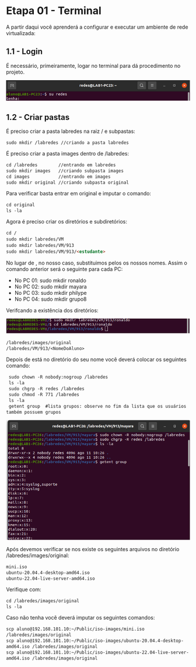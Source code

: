 # Etapa 01 - Terminal

A partir daqui você aprenderá a configurar e executar um ambiente de rede virtualizada:

## 1.1 - Login 

É necessário, primeiramente, logar no terminal para dá procedimento no projeto.

<img src="Imagens/img1.png" alt="">

## 1.2 - Criar pastas

É preciso criar a pasta labredes na raiz / e subpastas:

```
sudo mkdir /labredes //criando a pasta labredes
```

É preciso criar a pasta images dentro de /labredes:

```
cd /labredes        //entrando em labredes 
sudo mkdir images   //criando subpasta images
cd images           //entrando em images
sudo mkdir original //criando subpasta original
```

Para verificar basta entrar em original e imputar o comando:

```
cd original
ls -la
```

Agora é preciso criar os diretórios e subdiretórios:


```md
cd /
sudo mkdir labredes/VM
sudo mkdir labredes/VM/913
sudo mkdir labredes/VM/913/<estudante>
```

No lugar de <estudante>, no nosso caso, substituimos pelos os nossos nomes. Assim o comando anterior será o seguinte para cada PC:
  
* No PC 01: sudo mkdir ronaldo
* No PC 02: sudo mkdir mayara
* No PC 03: sudo mkdir philype
* No PC 04: sudo mkdir grupo8

Verifcando a existência dos diretórios:

<img src="Imagens/imgtal.png" alt="">

```
/labredes/images/original
/labredes/VM/913/<NomeDoAluno>
```

Depois de está no diretório do seu nome você deverá colocar os seguintes comando:
  
```
 sudo chown -R nobody:nogroup /labredes
 ls -la
 sudo chgrp -R redes /labredes
 sudo chmod -R 771 /labredes 
 ls -la
 getent group  #lista grupos: observe no fim da lista que os usuários também possuem grupos
```
  
<img src="Imagens/img7.png" alt="">
  
Após devemos verificar se nos existe os seguintes arquivos no diretório /labredes/images/original:
  
```
mini.iso
ubuntu-20.04.4-desktop-amd64.iso
ubuntu-22.04-live-server-amd64.iso
```
  
Verifique com:
  
```
cd /labredes/images/original
ls -la
```
  
Caso não tenha você deverá imputar os seguintes comandos: 
 
```
scp aluno@192.168.101.10:~/Public/iso-images/mini.iso /labredes/images/original
scp aluno@192.168.101.10:~/Public/iso-images/ubuntu-20.04.4-desktop-amd64.iso /labredes/images/original
scp aluno@192.168.101.10:~/Public/iso-images/ubuntu-22.04-live-server-amd64.iso /labredes/images/original
```
